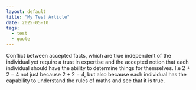 ```yaml
---
layout: default
title: "My Test Article"           
date: 2025-05-10                   
tags:
  - test
  - quote
---
```


<p>Conflict between accepted facts, which are true independent of the individual yet require a trust in expertise and the accepted notion that each individual should have the ability to determine things for themselves. I.e 2 + 2 = 4 not just because 2 + 2 = 4, but also because each individual has the capability to understand the rules of maths and see that it is true.</p>